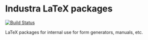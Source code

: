 # Industra LaTeX packages

[![Build Status](https://travis-ci.org/Industra/latex.svg?branch=master)](https://travis-ci.org/Industra/latex)

LaTeX packages for internal use for form generators, manuals, etc.
